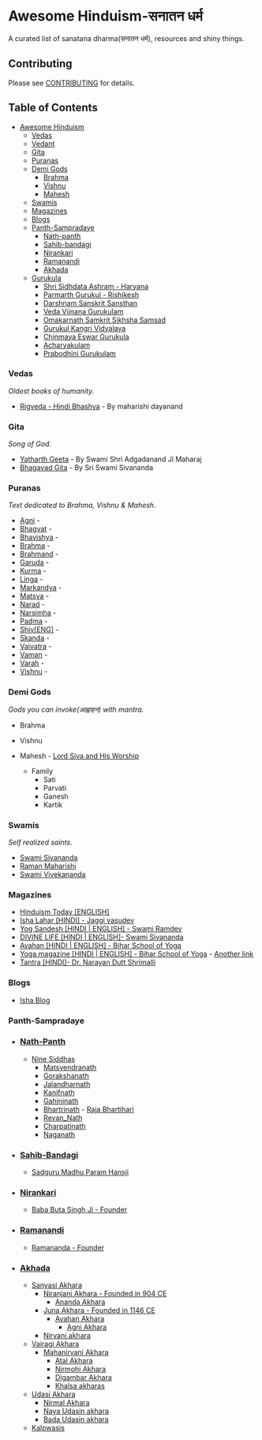 # Awesome Hinduism-सनातन धर्म

A curated list of sanatana dharma(सनातन धर्म), resources and shiny things.

## Contributing
Please see [CONTRIBUTING](https://github.com/gopalindians/awesome-hinduism/blob/master/CONTRIBUTING.md) for details.

## Table of Contents
- [Awesome Hinduism](#awesome-hinduism)
   - [Vedas](#vedas)
   - [Vedant](#vedant)  
   - [Gita](#gita)
   - [Puranas](#puranas)
   - [Demi Gods](#demi-gods)
      - [Brahma](#brahma)
      - [Vishnu](#vishnu)
      - [Mahesh](#mahesh)
   - [Swamis](#swamis)
   - [Magazines](#magazines)
   - [Blogs](#blogs)
   - [Panth-Sampradaye](#panth-sampradaye)
      - [Nath-panth](#nath-panth)
      - [Sahib-bandagi](#sahib-bandagi)
      - [Nirankari](#nirankari)
      - [Ramanandi](#Ramanandi)
      - [Akhada](#Akhada)
   - [Gurukula](#gurukula)
      - [Shri Sidhdata Ashram - Haryana](http://www.shrisidhdataashram.org)
      - [Parmarth Gurukul - Rishikesh](https://www.parmarth.org/ashram/gurukul/)
      - [Darshnam Sanskrit Sansthan](http://www.dss.sgvp.org/)
      - [Veda Vijnana Gurukulam](http://www.vvgurukulam.org)
      - [Omakarnath Samkrit Sikhsha Samsad](http://www.omkarnathsamskritasikshasamsad.in)
      - [Gurukul Kangri Vidyalaya](https://gurukulkangrividyalaya.org/)
      - [Chinmaya Eswar Gurukula ](http://chinmayauniversity.ac.in/chinmaya-eswar-gurukula/)
      - [Acharyakulam](http://www.acharyakulam.org/)
      - [Prabodhini Gurukulam](http://prabodhinigurukula.org/)


### Vedas
*Oldest books of humanity.*
   * [Rigveda - Hindi Bhashya](http://elibrary.thearyasamaj.org/elib/book/eLb_316) - By maharishi dayanand
   
### Gita
*Song of God.*
   * [Yatharth Geeta](https://yatharthgeeta.com) - By Swami Shri Adgadanand Ji Maharaj   
   * [Bhagavad Gita](http://www.dlshq.org/download/bgita.htm) - By Sri Swami Sivananda

### Puranas
*Text dedicated to Brahma, Vishnu & Mahesh.*
   * [Agni](https://yatharthgeeta.com) -      
   * [Bhagvat](https://yatharthgeeta.com) -      
   * [Bhavishya](https://yatharthgeeta.com) -      
   * [Brahma](https://yatharthgeeta.com) -      
   * [Brahmand](https://yatharthgeeta.com) -      
   * [Garuda](https://yatharthgeeta.com) -      
   * [Kurma](https://yatharthgeeta.com) -      
   * [Linga](https://yatharthgeeta.com) -      
   * [Markandya](https://yatharthgeeta.com) -      
   * [Matsya](https://yatharthgeeta.com) -      
   * [Narad](https://yatharthgeeta.com) -      
   * [Narsimha](https://yatharthgeeta.com) -      
   * [Padma](https://yatharthgeeta.com) -      
   * [Shiv[ENG]](http://www.gurujimaharaj.com/shivpuran-en.html) -      
   * [Skanda](https://yatharthgeeta.com) -      
   * [Vaivatra](https://yatharthgeeta.com) -      
   * [Vaman](https://yatharthgeeta.com) -      
   * [Varah](https://yatharthgeeta.com) -      
   * [Vishnu](https://yatharthgeeta.com) -      

### Demi Gods
*Gods you can invoke(आह्वाहन) with mantra.*

   * Brahma      

   * Vishnu

   * Mahesh - [Lord Siva and His Worship](http://www.dlshq.org/download/lordsiva.htm) 
     - Family
       - Sati
       - Parvati
       - Ganesh
       - Kartik

   
   
### Swamis
*Self realized saints.*
   * [Swami Sivananda](https://www.sivananda.org/teachings/swami-sivananda.html)   
   * [Raman Maharishi](https://www.sriramanamaharshi.org)
   * [Swami Vivekananda](https://belurmath.org/swami-vivekananda/)
   
   
### Magazines
   * [Hinduism Today [ENGLISH]](https://www.hinduismtoday.com/)
   * [Isha Lahar [HINDI] - Jaggi vasudev](https://www.ishafoundation.org/ishalahar/)
   * [Yog Sandesh [HINDI | ENGLISH] - Swami Ramdev](http://www.divyayoga.com/yog-sandesh/)
   * [DIVINE LIFE [HINDI | ENGLISH]- Swami Sivananda](http://sivanandaonline.org/public_html/?cmd=displayrightsection&section_id=1709)
   * [Avahan [HINDI | ENGLISH] - Bihar School of Yoga](http://www.biharyoga.net/uncategorized/avahan-e-magazine/)
   * [Yoga magazine [HINDI | ENGLISH] - Bihar School of Yoga](http://www.biharyoga.net/uncategorized/yoga-magazines/) - [Another link](http://www.yogamag.net/)
   * [Tantra [HINDI]- Dr. Narayan Dutt Shrimalli](https://drnarayanduttshrimali.com/magazines)

### Blogs
   * [Isha Blog](https://isha.sadhguru.org/)
### Panth-Sampradaye   
   * ### [Nath-Panth](https://en.wikipedia.org/wiki/Nath)
      - [Nine Siddhas]()
         - [Matsyendranath](https://en.wikipedia.org/wiki/Matsyendra)
         - [Gorakshanath](https://en.wikipedia.org/wiki/Gorakshanath)
         - [Jalandharnath]()
         - [Kanifnath](https://en.wikipedia.org/wiki/Kanifnath)
         - [Gahininath]()
         - [Bhartrinath]() - [Raja Bhartihari]()
         - [Revan_Nath](https://en.wikipedia.org/wiki/Revan_Nath)
         - [Charpatinath]()
         - [Naganath]()
   * ### [Sahib-Bandagi](http://sahib-bandgi.org/)
      - [Sadguru Madhu Param Hansji](https://web.archive.org/web/20181202080249/http://news.statetimes.in/rarest-among-the-rare-satguru-madhu-param-hans-66th-birthday/)
   * ### [Nirankari](https://www.nirankari.org/)
      - [Baba Buta Singh Ji - Founder](https://www.nirankari.org/modules/founder/bababuta/)
   * ### [Ramanandi](https://en.wikipedia.org/wiki/Ramanandi_Sampradaya)  
      - [Ramananda - Founder](https://en.wikipedia.org/wiki/Ramananda)
   * ### [Akhada]()  
        - [Sanyasi Akhara]()
            - [Niranjani Akhara - Founded in 904 CE]()
               - [Ananda Akhara]()
            - [Juna Akhara - Founded in 1146 CE]()
               - [Avahan Akhara]()   
                  - [Agni Akhara]()
            - [Nirvani akhara]()     
        - [Vairagi Akhara]()
            - [Mahanirvani Akhara]()
               - [Atal Akhara]()
               - [Nirmohi Akhara ]()
               - [Digambar Akhara]()
               - [Khalsa akharas]()
        - [Udasi Akhara]()
            - [Nirmal Akhara]()
            - [Naya Udasin akhara]()
            - [Bada Udasin akhara]()
        - [Kalpwasis]()   